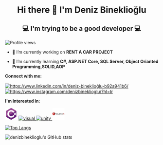  <h1 align="center"> Hi there 👋 I'm Deniz Bineklioğlu</h1>
 <h2 align="center"> 💻 I'm trying to be a good developer 💻 </h2>

  ![Profile views](https://gpvc.arturio.dev/denizbineklioglu) 

- 🔭 I’m currently working on **RENT A CAR PROJECT** 

- 🌱 I’m currently learning **C#, ASP.NET Core, SQL Server, Object Orianted Programming,SOLID,AOP** <br>

**Connect with me:** <br>

<a href="https://www.linkedin.com/in/deniz-bineklioğlu-b92a941b6/" target="blank"><img align="center" src="https://cdn.jsdelivr.net/npm/simple-icons@3.0.1/icons/linkedin.svg" alt="https://www.linkedin.com/in/deniz-bineklioğlu-b92a941b6/" height="30" width="40" /></a> <a href="https://www.instagram.com/denizbineklioglu/?hl=tr" target="blank"><img align="center" src="https://cdn.jsdelivr.net/npm/simple-icons@3.0.1/icons/instagram.svg" alt="https://www.instagram.com/denizbineklioglu/?hl=tr" height="30" width="40" /></a> <br>

**I'm interested in:**

<img src="https://raw.githubusercontent.com/devicons/devicon/master/icons/csharp/csharp-original.svg" alt="csharp" width="40" height="40"/> </a> <a href="https://www.w3schools.com/css/" target="_blank"> 
<img src="https://cdn.jsdelivr.net/npm/simple-icons@3.0.1/icons/visualstudio.svg" alt="visual" width="40" height="40"/> </a> <a href="https://www.w3schools.com/css/" target="_blank"> 
<img src="https://cdn.jsdelivr.net/npm/simple-icons@3.0.1/icons/unity.svg" alt="unity" width="40" height="40"/> </a> 
<img src="https://raw.githubusercontent.com/devicons/devicon/master/icons/angularjs/angularjs-original-wordmark.svg" alt="angularjs" width="40" height="40"/> 
 
 [![Top Langs](https://github-readme-stats.vercel.app/api/top-langs/?username=denizbineklioglu&layout=compact)](https://github.com/denizbineklioglu/github-readme-stats)
 
 ![denizbineklioglu's GitHub stats](https://github-readme-stats.vercel.app/api?username=denizbineklioglu&show_icons=true&theme=merko)
